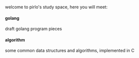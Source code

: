 welcome to pirlo's study space, here you will meet:
#### golang
draft golang program pieces
#### algorithm
some common data structures and algorithms, implemented in C
